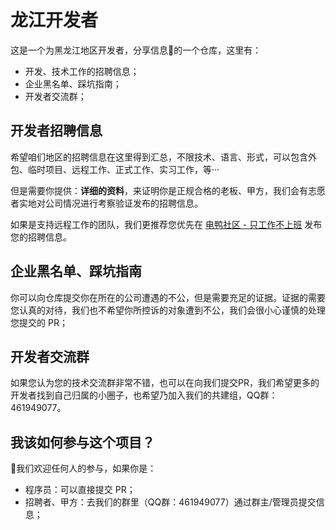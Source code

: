 # 龙江开发者

这是一个为黑龙江地区开发者，分享信息📝的一个仓库，这里有：

* 开发、技术工作的招聘信息；
* 企业黑名单、踩坑指南；
* 开发者交流群；



## 开发者招聘信息

希望咱们地区的招聘信息在这里得到汇总，不限技术、语言、形式，可以包含外包、临时项目、远程工作、正式工作、实习工作，等···

但是需要你提供：**详细的资料**，来证明你是正规合格的老板、甲方，我们会有志愿者实地对公司情况进行考察验证发布的招聘信息。

如果是支持远程工作的团队，我们更推荐您优先在 [电鸭社区 - 只工作不上班](https://eleduck.com/) 发布您的招聘信息。



## 企业黑名单、踩坑指南

你可以向仓库提交你在所在的公司遭遇的不公，但是需要充足的证据。证据的需要您认真的对待，我们也不希望你所控诉的对象遭到不公，我们会很小心谨慎的处理您提交的 PR；



## 开发者交流群

如果您认为您的技术交流群非常不错，也可以在向我们提交PR，我们希望更多的开发者找到自己归属的小圈子，也希望乃加入我们的共建组，QQ群：461949077。

## 我该如何参与这个项目？

👏我们欢迎任何人的参与，如果你是：

- 程序员：可以直接提交 PR；
- 招聘者、甲方：去我们的群里（QQ群：461949077）通过群主/管理员提交信息；
